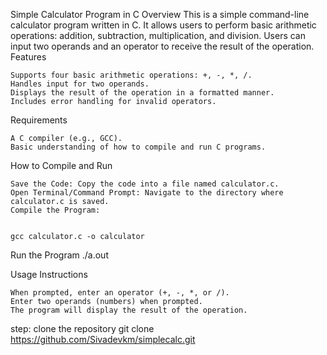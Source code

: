 Simple Calculator Program in C
Overview
This is a simple command-line calculator program written in C. It allows users to perform basic arithmetic operations: addition, subtraction, multiplication, and division. Users can input two operands and an operator to receive the result of the operation.
Features

    Supports four basic arithmetic operations: +, -, *, /.
    Handles input for two operands.
    Displays the result of the operation in a formatted manner.
    Includes error handling for invalid operators.

Requirements

    A C compiler (e.g., GCC).
    Basic understanding of how to compile and run C programs.

How to Compile and Run

    Save the Code: Copy the code into a file named calculator.c.
    Open Terminal/Command Prompt: Navigate to the directory where calculator.c is saved.
    Compile the Program:

    
    gcc calculator.c -o calculator
Run the Program
./a.out

Usage Instructions

    When prompted, enter an operator (+, -, *, or /).
    Enter two operands (numbers) when prompted.
    The program will display the result of the operation.

step: 
clone the repository
git clone
https://github.com/Sivadevkm/simplecalc.git
